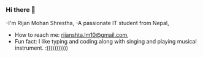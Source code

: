 ### Hi there 👋

<!--
**tofu-10/tofu-10** is a ✨ _special_ ✨ repository because its `README.md` (this file) appears on your GitHub profile.

Here are some ideas to get you started:

- 🔭 I’m currently working on ...
- 🌱 I’m currently learning ...
- 👯 I’m looking to collaborate on ...
- 🤔 I’m looking for help with ...
- 💬 Ask me about ...
- 📫 How to reach me: ...
- 😄 Pronouns: ...
- ⚡ Fun fact: ...
-->

-I'm Rijan Mohan Shrestha,
-A passionate IT student from Nepal,
- How to reach me: rijanshta.lm10@gmail.com,
- Fun fact: I like typing and coding along with singing and playing musical instrument. :)))))))))))
